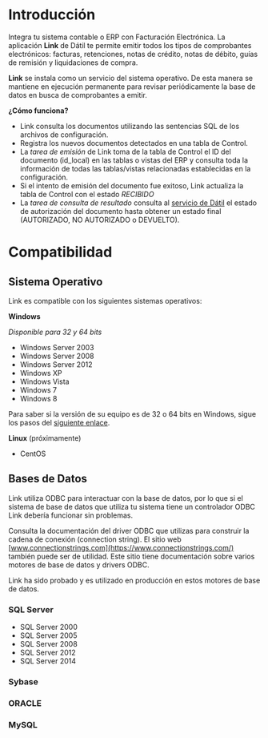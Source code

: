 # Introducción

Integra tu sistema contable o ERP con Facturación Electrónica. La aplicación
**Link** de Dátil te permite emitir todos los tipos de comprobantes
electrónicos: facturas, retenciones, notas de crédito, notas de débito,
guías de remisión y liquidaciones de compra.

**Link** se instala como un servicio del sistema operativo. De esta manera se mantiene
en ejecución permanente para revisar periódicamente la base de datos en busca de
comprobantes a emitir.


**¿Cómo funciona?**

- Link consulta los documentos utilizando las sentencias SQL de los archivos de
configuración.
- Registra los nuevos documentos detectados en una tabla de Control.
- La *tarea de emisión* de Link toma de la tabla de Control el ID del documento
(id_local) en las tablas o vistas del ERP y consulta toda la información de
todas las tablas/vistas relacionadas establecidas en la configuración.
- Si el intento de emisión del documento fue exitoso, Link actualiza la tabla
de Control con el estado _RECIBIDO_
- La *tarea de consulta de resultado* consulta al [servicio de Dátil](https://datil.dev)
el estado de autorización del documento hasta obtener un estado final (AUTORIZADO,
NO AUTORIZADO o DEVUELTO).


# Compatibilidad

## Sistema Operativo

Link es compatible con los siguientes sistemas operativos:

**Windows**

_Disponible para 32 y 64 bits_

* Windows Server 2003
* Windows Server 2008
* Windows Server 2012
* Windows XP
* Windows Vista
* Windows 7
* Windows 8

Para saber si la versión de su equipo es de 32 o 64 bits en Windows, sigue los
pasos del [siguiente enlace](https://support.microsoft.com/es-es/kb/827218).

**Linux** (próximamente)

* CentOS

## Bases de Datos

Link utiliza ODBC para interactuar con la base de datos, por lo que si el
sistema de base de datos que utiliza tu sistema tiene un controlador ODBC Link
debería funcionar sin problemas.

Consulta la documentación del driver ODBC que utilizas para construir la cadena
de conexión (connection string). El sitio web [www.connectionstrings.com](https://www.connectionstrings.com/) también puede ser de utilidad. Este sitio tiene documentación sobre varios motores de base de datos y drivers ODBC.

Link ha sido probado y es utilizado en producción en estos motores de base de
datos.

### SQL Server

* SQL Server 2000
* SQL Server 2005
* SQL Server 2008
* SQL Server 2012
* SQL Server 2014

### Sybase

### ORACLE

### MySQL
